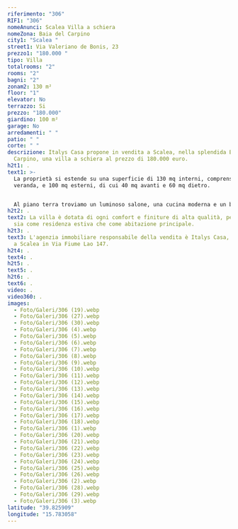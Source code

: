 ```yaml
---
riferimento: "306"
RIF1: "306"
nomeAnunci: Scalea Villa a schiera
nomeZona: Baia del Carpino
city1: "Scalea "
street1: Via Valeriano de Bonis, 23
prezzo1: "180.000 "
tipo: Villa
totalrooms: "2"
rooms: "2"
bagni: "2"
zonam2: 130 m²
floor: "1"
elevator: No
terrazzo: Si
prezzo: "180.000"
giardino: 100 m²
garage: No
arredamenti: " "
patio: " "
corte: " "
descrizione: Italys Casa propone in vendita a Scalea, nella splendida Baia del
  Carpino, una villa a schiera al prezzo di 180.000 euro.
h2t1: .
text1: >-
  La proprietà si estende su una superficie di 130 mq interni, comprensivi di
  veranda, e 100 mq esterni, di cui 40 mq avanti e 60 mq dietro.


  Al piano terra troviamo un luminoso salone, una cucina moderna e un bagno, mentre al piano superiore sono presenti due camere da letto, ognuna con il proprio terrazzo privato, e un ulteriore bagno.
h2t2: .
text2: La villa è dotata di ogni comfort e finiture di alta qualità, perfetta
  sia come residenza estiva che come abitazione principale.
h2t3: .
text3: L'agenzia immobiliare responsabile della vendita è Italys Casa, con sede
  a Scalea in Via Fiume Lao 147.
h2t4: .
text4: .
h2t5: .
text5: .
h2t6: .
text6: .
video: .
video360: .
images:
  - Foto/Galeri/306 (19).webp
  - Foto/Galeri/306 (27).webp
  - Foto/Galeri/306 (30).webp
  - Foto/Galeri/306 (4).webp
  - Foto/Galeri/306 (5).webp
  - Foto/Galeri/306 (6).webp
  - Foto/Galeri/306 (7).webp
  - Foto/Galeri/306 (8).webp
  - Foto/Galeri/306 (9).webp
  - Foto/Galeri/306 (10).webp
  - Foto/Galeri/306 (11).webp
  - Foto/Galeri/306 (12).webp
  - Foto/Galeri/306 (13).webp
  - Foto/Galeri/306 (14).webp
  - Foto/Galeri/306 (15).webp
  - Foto/Galeri/306 (16).webp
  - Foto/Galeri/306 (17).webp
  - Foto/Galeri/306 (18).webp
  - Foto/Galeri/306 (1).webp
  - Foto/Galeri/306 (20).webp
  - Foto/Galeri/306 (21).webp
  - Foto/Galeri/306 (22).webp
  - Foto/Galeri/306 (23).webp
  - Foto/Galeri/306 (24).webp
  - Foto/Galeri/306 (25).webp
  - Foto/Galeri/306 (26).webp
  - Foto/Galeri/306 (2).webp
  - Foto/Galeri/306 (28).webp
  - Foto/Galeri/306 (29).webp
  - Foto/Galeri/306 (3).webp
latitude: "39.825909"
longitude: "15.783058"
---
```

